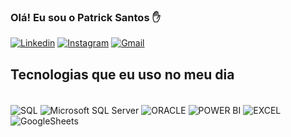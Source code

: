 
### Olá! Eu sou o Patrick Santos ✋

[![Linkedin](https://img.shields.io/badge/LinkedIn-0077B5?style=for-the-badge&logo=linkedin&logoColor=white)](https://www.linkedin.com/in/patrick-santos-a9219713b/)
[![Instagram](https://img.shields.io/badge/Instagram-E4405F?style=for-the-badge&logo=instagram&logoColor=white
)](https://www.instagram.com/patricksantoos64/)
[![Gmail](https://img.shields.io/badge/Gmail-D14836?style=for-the-badge&logo=gmail&logoColor=white
)]()

## Tecnologias que eu uso no meu dia

<div style="display: inline_block"><br/>
    <img align="center" alt="SQL"src="https://img.shields.io/badge/MySQL-00000F?style=for-the-badge&logo=mysql&logoColor=white"/>
    <img align="center" alt="Microsoft SQL Server"src="https://img.shields.io/badge/Microsoft%20SQL%20Server-CC2927?style=for-the-badge&logo=microsoft%20sql%20server&logoColor=white
    "/>
    <img align="center" alt="ORACLE"src="https://img.shields.io/badge/Oracle-F80000?style=for-the-badge&logo=Oracle&logoColor=white
    "/>
    <img align="center" alt="POWER BI"src="https://img.shields.io/badge/PoweR BI-B7472A?style=for-the-badge&logo=microsoft-powerpoint&logoColor=white
    "/>
    <img align="center" alt="EXCEL"src="https://img.shields.io/badge/Microsoft_Excel-217346?style=for-the-badge&logo=microsoft-excel&logoColor=white"/>
    <img align="center" alt="GoogleSheets"src="https://img.shields.io/badge/Google%20Sheets-34A853?style=for-the-badge&logo=google-sheets&logoColor=white
    "/>
    
</div>



